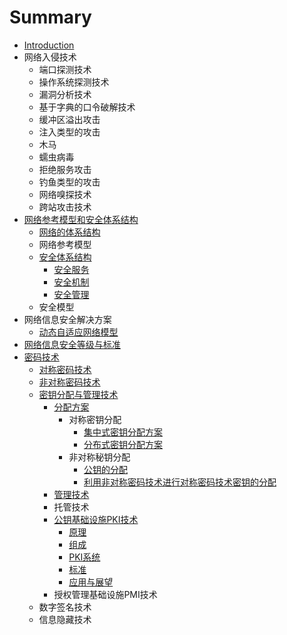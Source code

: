 # Summary

* [Introduction](README.md)
* 网络入侵技术
  * 端口探测技术
  * 操作系统探测技术
  * 漏洞分析技术
  * 基于字典的口令破解技术
  * 缓冲区溢出攻击
  * 注入类型的攻击
  * 木马
  * 蠕虫病毒
  * 拒绝服务攻击
  * 钓鱼类型的攻击
  * 网络嗅探技术
  * 跨站攻击技术
* [网络参考模型和安全体系结构](wang-luo-can-kao-mo-xing-he-an-quan-ti-xi-jie-gou.md)
  * [网络的体系结构](wang-luo-de-ti-xi-jie-gou.md)
  * 网络参考模型
  * [安全体系结构](an-quan-ti-xi-jie-gou.md)
    * [安全服务](an-quan-ti-xi-jie-gou/an-quan-fu-wu.md)
    * [安全机制](an-quan-ti-xi-jie-gou/an-quan-ji-zhi.md)
    * [安全管理](an-quan-ti-xi-jie-gou/an-quan-guan-li.md)
  * 安全模型
* 网络信息安全解决方案
  * [动态自适应网络模型](dong-tai-zi-shi-ying-wang-luo-mo-xing.md)
* [网络信息安全等级与标准](wang-luo-xin-xi-an-quan-deng-ji-yu-biao-zhun.md)
* [密码技术](mi-ma-ji-zhu.md)
  * [对称密码技术](dui-cheng-mi-ma-ji-zhu.md)
  * [非对称密码技术](fei-dui-cheng-mi-ma-ji-zhu.md)
  * [密钥分配与管理技术](mi-yao-fen-pei-yu-guan-li-ji-zhu.md)
    * [分配方案](mi-yao-fen-pei-yu-guan-li-ji-zhu/fen-pei-fang-an.md)
      * 对称密钥分配
        * [集中式密钥分配方案](mi-yao-fen-pei-yu-guan-li-ji-zhu/fen-pei-fang-an/ji-zhong-shi-mi-yao-fen-pei-fang-an.md)
        * [分布式密钥分配方案](mi-yao-fen-pei-yu-guan-li-ji-zhu/fen-pei-fang-an/fen-bu-shi-mi-yao-fen-pei-fang-an.md)
      * 非对称秘钥分配
        * [公钥的分配](mi-yao-fen-pei-yu-guan-li-ji-zhu/fen-pei-fang-an/gong-yao-de-fen-pei.md)
        * [利用非对称密码技术进行对称密码技术密钥的分配](mi-yao-fen-pei-yu-guan-li-ji-zhu/fen-pei-fang-an/li-yong-fei-dui-cheng-mi-ma-ji-zhu-jin-xing-dui-cheng-mi-ma-ji-zhu-mi-yao-de-fen-pei.md)
    * [管理技术](mi-yao-fen-pei-yu-guan-li-ji-zhu/guan-li-ji-zhu.md)
    * 托管技术
    * [公钥基础设施PKI技术](mi-yao-fen-pei-yu-guan-li-ji-zhu/gong-yao-ji-chu-she-shi-pki-ji-zhu.md)
      * [原理](mi-yao-fen-pei-yu-guan-li-ji-zhu/gong-yao-ji-chu-she-shi-pki-ji-zhu/yuan-li.md)
      * [组成](mi-yao-fen-pei-yu-guan-li-ji-zhu/gong-yao-ji-chu-she-shi-pki-ji-zhu/zu-cheng.md)
      * [PKI系统](mi-yao-fen-pei-yu-guan-li-ji-zhu/gong-yao-ji-chu-she-shi-pki-ji-zhu/pkixi-tong.md)
      * [标准](mi-yao-fen-pei-yu-guan-li-ji-zhu/gong-yao-ji-chu-she-shi-pki-ji-zhu/biao-zhun.md)
      * [应用与展望](mi-yao-fen-pei-yu-guan-li-ji-zhu/gong-yao-ji-chu-she-shi-pki-ji-zhu/ying-yong-yu-zhan-wang.md)
    * 授权管理基础设施PMI技术
  * 数字签名技术
  * 信息隐藏技术

